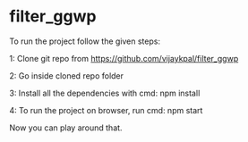 # filter_ggwp
To run the project follow the given steps:

1: Clone git repo from https://github.com/vijaykpal/filter_ggwp

2: Go inside cloned repo folder

3: Install all the dependencies with cmd: npm install

4: To run the project on browser, run cmd: npm start

Now you can play around that.
